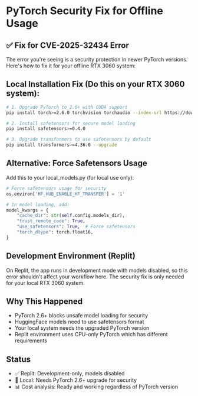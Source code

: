 # PyTorch Security Fix for Offline Usage

## ✅ Fix for CVE-2025-32434 Error

The error you're seeing is a security protection in newer PyTorch versions. Here's how to fix it for your offline RTX 3060 system:

## **Local Installation Fix (Do this on your RTX 3060 system):**

```bash
# 1. Upgrade PyTorch to 2.6+ with CUDA support
pip install torch>=2.6.0 torchvision torchaudio --index-url https://download.pytorch.org/whl/cu121

# 2. Install safetensors for secure model loading
pip install safetensors>=0.4.0

# 3. Upgrade transformers to use safetensors by default
pip install transformers>=4.36.0 --upgrade
```

## **Alternative: Force Safetensors Usage**

Add this to your local_models.py (for local use only):

```python
# Force safetensors usage for security
os.environ['HF_HUB_ENABLE_HF_TRANSFER'] = '1'

# In model loading, add:
model_kwargs = {
    "cache_dir": str(self.config.models_dir),
    "trust_remote_code": True,
    "use_safetensors": True,  # Force safetensors
    "torch_dtype": torch.float16,
}
```

## **Development Environment (Replit)**

On Replit, the app runs in development mode with models disabled, so this error shouldn't affect your workflow here. The security fix is only needed for your local RTX 3060 system.

## **Why This Happened**

- PyTorch 2.6+ blocks unsafe model loading for security
- HuggingFace models need to use safetensors format
- Your local system needs the upgraded PyTorch version
- Replit environment uses CPU-only PyTorch which has different requirements

## **Status**

- ✅ Replit: Development-only, models disabled
- 🔧 Local: Needs PyTorch 2.6+ upgrade for security
- 📊 Cost analysis: Ready and working regardless of PyTorch version